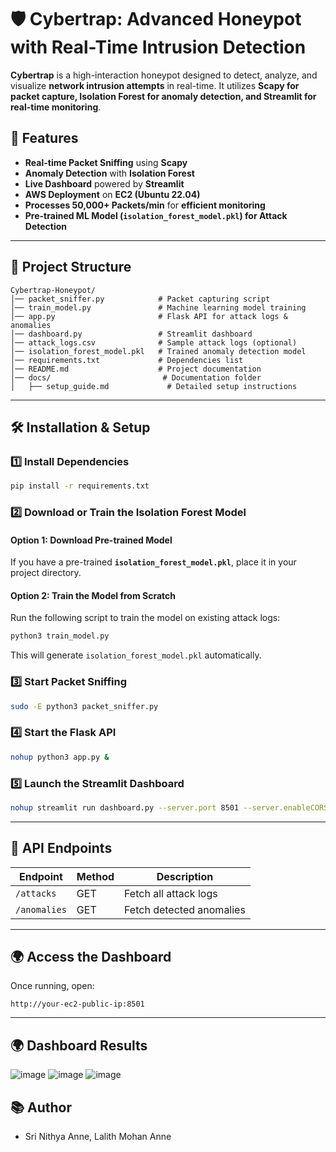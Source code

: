 # 🛡️ Cybertrap: Advanced Honeypot with Real-Time Intrusion Detection

**Cybertrap** is a high-interaction honeypot designed to detect, analyze, and visualize **network intrusion attempts** in real-time. It utilizes **Scapy for packet capture, Isolation Forest for anomaly detection, and Streamlit for real-time monitoring**.

## **📌 Features**

 - **Real-time Packet Sniffing** using **Scapy**
 - **Anomaly Detection** with **Isolation Forest** 
 - **Live Dashboard** powered by **Streamlit**
 - **AWS Deployment** on **EC2 (Ubuntu 22.04)**
 - **Processes 50,000+ Packets/min** for **efficient monitoring**
 - **Pre-trained ML Model (`isolation_forest_model.pkl`) for Attack Detection**

---

## **📁 Project Structure**

```
Cybertrap-Honeypot/
│── packet_sniffer.py            # Packet capturing script
│── train_model.py               # Machine learning model training
│── app.py                       # Flask API for attack logs & anomalies
│── dashboard.py                 # Streamlit dashboard
│── attack_logs.csv              # Sample attack logs (optional)
│── isolation_forest_model.pkl   # Trained anomaly detection model
│── requirements.txt             # Dependencies list
│── README.md                    # Project documentation
│── docs/                         # Documentation folder
│   ├── setup_guide.md             # Detailed setup instructions
```

---

## **🛠️ Installation & Setup**

### **1️⃣ Install Dependencies**

```bash
pip install -r requirements.txt
```

### **2️⃣ Download or Train the Isolation Forest Model**

#### Option 1: Download Pre-trained Model
If you have a pre-trained **`isolation_forest_model.pkl`**, place it in your project directory.

#### Option 2: Train the Model from Scratch
Run the following script to train the model on existing attack logs:

```bash
python3 train_model.py
```

This will generate `isolation_forest_model.pkl` automatically.

### **3️⃣ Start Packet Sniffing**

```bash
sudo -E python3 packet_sniffer.py
```

### **4️⃣ Start the Flask API**

```bash
nohup python3 app.py &
```

### **5️⃣ Launch the Streamlit Dashboard**

```bash
nohup streamlit run dashboard.py --server.port 8501 --server.enableCORS false --server.enableXsrfProtection false --server.headless true &
```

---

## **🔗 API Endpoints**

| Endpoint     | Method | Description              |
| ------------ | ------ | ------------------------ |
| `/attacks`   | GET    | Fetch all attack logs    |
| `/anomalies` | GET    | Fetch detected anomalies |

---

## **🌍 Access the Dashboard**

Once running, open:

```
http://your-ec2-public-ip:8501
```

---

## **🌍 Dashboard Results**
![image](https://github.com/user-attachments/assets/b55e768a-bf38-46fa-9883-1b393f28e46f)
![image](https://github.com/user-attachments/assets/2176ce94-e86e-47d3-9737-c0586f33f850)
![image](https://github.com/user-attachments/assets/32e7594b-7d9d-4927-86d3-046f9d3fb524)

## **📚 Author**
- Sri Nithya Anne, Lalith Mohan Anne


